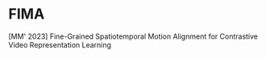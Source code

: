 # FIMA
[MM' 2023] Fine-Grained Spatiotemporal Motion Alignment for Contrastive Video Representation Learning
